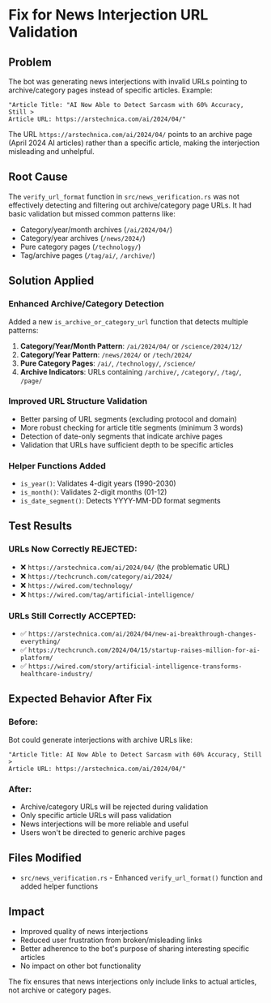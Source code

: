 # Fix for News Interjection URL Validation

## Problem
The bot was generating news interjections with invalid URLs pointing to archive/category pages instead of specific articles. Example:

```
"Article Title: "AI Now Able to Detect Sarcasm with 60% Accuracy, Still >
Article URL: https://arstechnica.com/ai/2024/04/"
```

The URL `https://arstechnica.com/ai/2024/04/` points to an archive page (April 2024 AI articles) rather than a specific article, making the interjection misleading and unhelpful.

## Root Cause
The `verify_url_format` function in `src/news_verification.rs` was not effectively detecting and filtering out archive/category page URLs. It had basic validation but missed common patterns like:
- Category/year/month archives (`/ai/2024/04/`)
- Category/year archives (`/news/2024/`)
- Pure category pages (`/technology/`)
- Tag/archive pages (`/tag/ai/`, `/archive/`)

## Solution Applied

### Enhanced Archive/Category Detection
Added a new `is_archive_or_category_url` function that detects multiple patterns:

1. **Category/Year/Month Pattern**: `/ai/2024/04/` or `/science/2024/12/`
2. **Category/Year Pattern**: `/news/2024/` or `/tech/2024/`
3. **Pure Category Pages**: `/ai/`, `/technology/`, `/science/`
4. **Archive Indicators**: URLs containing `/archive/`, `/category/`, `/tag/`, `/page/`

### Improved URL Structure Validation
- Better parsing of URL segments (excluding protocol and domain)
- More robust checking for article title segments (minimum 3 words)
- Detection of date-only segments that indicate archive pages
- Validation that URLs have sufficient depth to be specific articles

### Helper Functions Added
- `is_year()`: Validates 4-digit years (1990-2030)
- `is_month()`: Validates 2-digit months (01-12)
- `is_date_segment()`: Detects YYYY-MM-DD format segments

## Test Results

### URLs Now Correctly REJECTED:
- ❌ `https://arstechnica.com/ai/2024/04/` (the problematic URL)
- ❌ `https://techcrunch.com/category/ai/2024/`
- ❌ `https://wired.com/technology/`
- ❌ `https://wired.com/tag/artificial-intelligence/`

### URLs Still Correctly ACCEPTED:
- ✅ `https://arstechnica.com/ai/2024/04/new-ai-breakthrough-changes-everything/`
- ✅ `https://techcrunch.com/2024/04/15/startup-raises-million-for-ai-platform/`
- ✅ `https://wired.com/story/artificial-intelligence-transforms-healthcare-industry/`

## Expected Behavior After Fix

### Before:
Bot could generate interjections with archive URLs like:
```
"Article Title: AI Now Able to Detect Sarcasm with 60% Accuracy, Still >
Article URL: https://arstechnica.com/ai/2024/04/"
```

### After:
- Archive/category URLs will be rejected during validation
- Only specific article URLs will pass validation
- News interjections will be more reliable and useful
- Users won't be directed to generic archive pages

## Files Modified
- `src/news_verification.rs` - Enhanced `verify_url_format()` function and added helper functions

## Impact
- Improved quality of news interjections
- Reduced user frustration from broken/misleading links
- Better adherence to the bot's purpose of sharing interesting specific articles
- No impact on other bot functionality

The fix ensures that news interjections only include links to actual articles, not archive or category pages.
